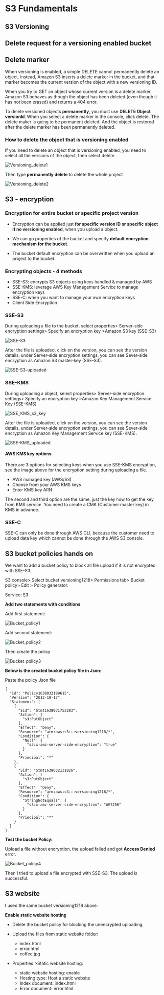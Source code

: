 # S3 Fundamentals

## S3 Versioning

## Delete request for a versioning enabled bucket

## Delete marker

When versioning is enabled, a simple DELETE cannot permanently delete an object. Instead, Amazon S3 inserts a delete marker in the bucket, and that marker becomes the current version of the object with a new versioning ID.

When you try to GET an object whose current version is a delete marker, Amazon S3 behaves as though the object has been deleted (even though it has not been erased) and returns a 404 error.

To delete versioned objects **permanently**, you must use **DELETE Object versionId**. When you select a delete marker in the console, click delete. The delete maker is going to be permanent deleted. And the object is restored after the delete marker has been permanently deleted. 

### How to delete the object that is versioning enabled

If you need to delete an object that is versioning enabled, you need to select all the versions of the object, then select delete.

![Versioning_delete1](/S3_images/Versioning_delete1.png)



Then type **permanently delete** to delete the whole project

![Versioning_delete2](/S3_images/Versioning_delete2.png)

## S3 - encryption

### Encryption for entire bucket or specific project version

* Encryption can be applied just **for specific version ID or specific object if no versioning enabled**, when you upload a object. 

* We can go properties of the bucket and specify **default encryption mechanism for the bucket**. 

* The bucket default encryption can be overwritten when you upload an project to the bucket.

### Encrypting objects - 4 methods

* SSE-S3: encrypts S3 objects using keys handled & managed by AWS
* SSE-KMS: leverage AWS Key Management Service to manage encryption keys
* SSE-C: when you want to manage your own encryption keys
* Client Side Encryption

### SSE-S3

During uploading a file to the bucket, select properties> Server-side encryption settings> Specify an encryption key >Amazon S3 key (SSE-S3) 

![SSE-S3](/S3_images/SSE-S3.png)



After the file is uploaded, click on the version, you can see the version details, under Server-side encryption settings, you can see Sever-side encryption as Amazon S3 master-key (SSE-S3).

![SSE-S3-uploaded](/S3_images/SSE-S3-uploaded.png)

### SSE-KMS

During uploading a object, select properties> Server-side encryption settings> Specify an encryption key >Amazon Key Management Service Key (SSE-KMS) 

![SSE_KMS_s3_key](/S3_images/SSE_KMS_s3_key.png)

After the file is uploaded, click on the version, you can see the version details, under Server-side encryption settings, you can see Sever-side encryption as Amazon Key Management Service key (SSE-KMS).

![SSE-KMS_uploaded](/S3_images/SSE-KMS_uploaded.png)

#### AWS KMS key options

There are 3 options for selecting keys when you use SSE-KMS encryption, see the image above for the encryption setting during uploading a file.

* AWS managed key (AWS/S3)
* Choose from your AWS KMS keys
* Enter KMS key ARN

The second and third option are the same, just the key how to get the key from KMS service. You need to create a CMK (Customer master key) in KMS in advance. 

### SSE-C

SSE-C can only be done through AWS CLI, because the customer need to upload data key which cannot be done through the AWS S3 console.

## S3 bucket policies hands on

We want to add a bucket policy to block all file upload if it is not encrypted with SSE-S3.

S3 console> Select bucket versioning1218> Permissions tab> Bucket policy> Edit > Policy generator:

Service: S3

**Add two statements with conditions**

Add first statement:

![Bucket_policy1](/S3_images/Bucket_policy1.png)

Add second statement:

![Bucket_policy2](/S3_images/Bucket_policy2.png)

Then create the policy

![Bucket_policy3](/S3_images/Bucket_policy3.png)

**Below is the created bucket policy file in Json:**

Paste the policy Json file

```
{
  "Id": "Policy1638032199615",
  "Version": "2012-10-17",
  "Statement": [
    {
      "Sid": "Stmt1638031752283",
      "Action": [
        "s3:PutObject"
      ],
      "Effect": "Deny",
      "Resource": "arn:aws:s3:::versioning1218/*",
      "Condition": {
        "Null": {
          "s3:x-amz-server-side-encryption": "true"
        }
      },
      "Principal": "*"
    },
    {
      "Sid": "Stmt1638032131826",
      "Action": [
        "s3:PutObject"
      ],
      "Effect": "Deny",
      "Resource": "arn:aws:s3:::versioning1218/*",
      "Condition": {
        "StringNotEquals": {
          "s3:x-amz-server-side-encryption": "AES256"
        }
      },
      "Principal": "*"
    }
  ]
}
```

**Test the bucket Policy:**

Upload a file without encryption, the upload failed and got **Access Denied** error.

![Bucket_policy4](/S3_images/Bucket_policy4.png)

Then I tried to upload a file encrypted with SSE-S3. The upload is successful. 

## S3 website

I used the same bucket versioning1218 above.

**Enable static website hosting**

* Delete the bucket policy for blocking the unencrypted uploading.

* Upload the files from static website folder:
  * index.html 
  * error.html 
  * coffee.jpg

* Properties >Static website hosting:
  * static website hosting: enable
  * Hosting type: Host a static website
  * Index document: index.html
  * Error document: error.html 

